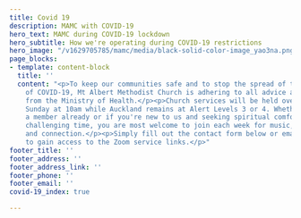 ```yaml
---
title: Covid 19
description: MAMC with COVID-19
hero_text: MAMC during COVID-19 lockdown
hero_subtitle: How we're operating during COVID-19 restrictions
hero_image: "/v1629705785/mamc/media/black-solid-color-image_yao3na.png"
page_blocks:
- template: content-block
  title: ''
  content: "<p>To keep our communities safe and to stop the spread of the Delta variant
    of COVID-19, Mt Albert Methodist Church is adhering to all advice and direction
    from the Ministry of Health.</p><p>Church services will be held over Zoom every
    Sunday at 10am while Auckland remains at Alert Levels 3 or 4. Whether you are
    a member already or if you're new to us and seeking spiritual comfort during this
    challenging time, you are most welcome to join each week for music, reflection,
    and connection.</p><p>Simply fill out the contact form below or email mount.albert.methodist@xtra.co.nz
    to gain access to the Zoom service links.</p>"
footer_title: ''
footer_address: ''
footer_address_link: ''
footer_phone: ''
footer_email: ''
covid-19_index: true

---
```

